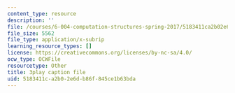 ```yaml
---
content_type: resource
description: ''
file: /courses/6-004-computation-structures-spring-2017/5183411ca2b02e6db86f845ce1b63bda_TSmui37yrL8.srt
file_size: 5562
file_type: application/x-subrip
learning_resource_types: []
license: https://creativecommons.org/licenses/by-nc-sa/4.0/
ocw_type: OCWFile
resourcetype: Other
title: 3play caption file
uid: 5183411c-a2b0-2e6d-b86f-845ce1b63bda
---
```

